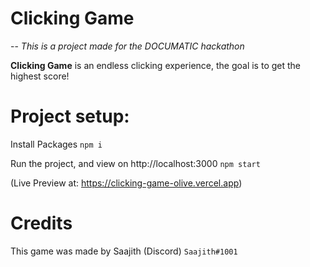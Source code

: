# Clicking Game

-- *This is a project made for the DOCUMATIC hackathon*

__Clicking Game__ is an endless clicking experience, the goal is to get the highest score! 

# Project setup:

Install Packages
`npm i`

Run the project, and view on http://localhost:3000
`npm start`

(Live Preview at: https://clicking-game-olive.vercel.app)

# Credits
This game was made by Saajith
(Discord) `Saajith#1001`
